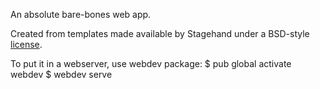 An absolute bare-bones web app.

Created from templates made available by Stagehand under a BSD-style
[license](https://github.com/dart-lang/stagehand/blob/master/LICENSE).

To put it in a webserver, use webdev package:
$ pub global activate webdev
$ webdev serve